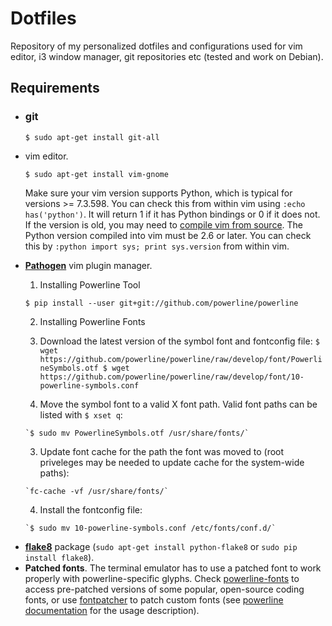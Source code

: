 # Dotfiles
Repository of my personalized dotfiles and configurations used for vim editor, i3 window manager, git repositories etc (tested and work on Debian).

## Requirements
+ ### git

  `$ sudo apt-get install git-all`

+ vim editor.

  `$ sudo apt-get install vim-gnome`

  Make sure your vim version supports Python, which is typical for versions >= 7.3.598. You can check this from within vim using `:echo has('python')`. It will return 1 if it has Python bindings or 0 if it does not. If the version is old, you may need to [compile vim from source](https://github.com/Valloric/YouCompleteMe/wiki/Building-Vim-from-source). The Python version compiled into vim must be 2.6 or later. You can check this by `:python import sys; print sys.version` from within vim.

+ [**Pathogen**](https://github.com/tpope/vim-pathogen) vim plugin manager.

  1. Installing Powerline Tool

    `$ pip install --user git+git://github.com/powerline/powerline`
  
  2. Installing Powerline Fonts
  
    1. Download the latest version of the symbol font and fontconfig file:
      ```
      $ wget https://github.com/powerline/powerline/raw/develop/font/PowerlineSymbols.otf
      $ wget https://github.com/powerline/powerline/raw/develop/font/10-powerline-symbols.conf
      ```
    
    2. Move the symbol font to a valid X font path. Valid font paths can be listed with `$ xset q`:
    
      `$ sudo mv PowerlineSymbols.otf /usr/share/fonts/`
    
    3. Update font cache for the path the font was moved to (root priveleges may be needed to update cache for the system-wide paths):
    
      `fc-cache -vf /usr/share/fonts/`
    
    4. Install the fontconfig file:
    
      `$ sudo mv 10-powerline-symbols.conf /etc/fonts/conf.d/`

- [**flake8**](https://pypi.python.org/pypi/flake8/) package (`sudo apt-get install python-flake8` or `sudo pip install flake8`).
- **Patched fonts**. The terminal emulator has to use a patched font to work properly with powerline-specific glyphs. Check [powerline-fonts](https://github.com/powerline/fonts) to access pre-patched versions of some popular, open-source coding fonts, or use [fontpatcher](https://github.com/powerline/fontpatcher) to patch custom fonts (see [powerline documentation](https://apw-bash-settings.readthedocs.io/en/latest/fontpatching.html) for the usage description).
